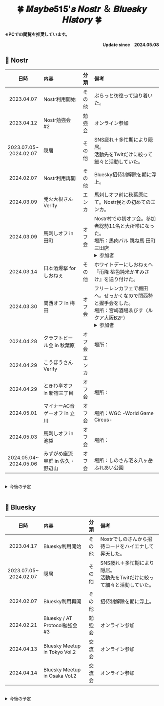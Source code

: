 <h1 align="center">🍀 𝑴𝒂𝒚𝒃𝒆𝟓𝟏𝟓'𝒔 𝑵𝒐𝒔𝒕𝒓 ＆ 𝑩𝒍𝒖𝒆𝒔𝒌𝒚 𝑯𝒊𝒔𝒕𝒐𝒓𝒚 🍀</h1>
<b><p>
  ※PCでの閲覧を推奨しています。<div align="right">Update since　2024.05.08</div>
</p></b>

## 💜 Nostr
|日時|内容|分類|備考|
|:-:|:-|:-:|:-|
|2023.04.07|Nostr利用開始|その他|ぷらっと彷徨って辿り着いた。|
|2023.04.12|Nostr勉強会#2|勉強会|オンライン参加|
|2023.07.05~<br>2024.02.07|隠居|その他|SNS疲れ＋多忙期により隠居。<br>活動先をTwitだけに絞って細々と活動していた。|
|2024.02.07|Nostr利用再開|その他|Bluesky招待制解除を期に浮上。|
|2024.03.09|発火大根さんVerify|エンカ|馬刺しオフ前に秋葉原にて。Nostr民との初めてのエンカ。|
|2024.03.09|馬刺しオフ in 田町|オフ会|Nostr村での初オフ会。参加者総勢11名と大所帯になった。<br>場所：馬肉バル 跳ね馬 田町三田店<br><details><summary>参加者</summary><ul><li>鮫島禄郎（電子馬）さん</li><li>kojiraさん</li><li>しのさん</li><li>おっぱぴぃさん</li><li>月野さん</li><li>りらさん</li><li>かすてらふぃさん</li><li>淀川さん</li><li>SuzuNyaさん</li><li>しおんさん</li></ul></details>|
|2024.03.14|日本酒爆撃 for しおねぇ|その他|ホワイトデーにしおねぇへ『雨降 桃色純米かすみさけ』を送り付けた。|
|2024.03.30|関西オフ in 梅田|オフ会|フリーレンカフェで梅田へ。せっかくなので関西勢と握手会をした。<br>場所：宮崎酒場ゑびす（ルクア大阪B2F）<br><details><summary>参加者</summary><ul><li>ロクヨウさん</li><li>柴山さん</li><li>まきうさん</li></ul></details>|
|2024.04.28|クラフトビール会 in 秋葉原|オフ会|<br>場所：|
|2024.04.29|こうほうさんVerify|エンカ||
|2024.04.29|ときわ亭オフ in 新宿三丁目|オフ会|<br>場所：|
|2024.05.01|マイナーAC音ゲーオフ in 立川|オフ会|<br>場所：WGC -World Game Circus-|
|2024.05.03|馬刺しオフ in 池袋|オフ会|<br>場所：|
|2024.05.04~<br>2024.05.06|みずがめ座流星群 in 佐久・野辺山|オフ会|<br>場所：しのさん宅＆八ヶ岳ふれあい公園|
<br>
<details>
  <summary>今後の予定</summary>
  <ul>
    <li>【2024.06.01】　しおねぇ誕生会2024</li>
    <li>【2024.06.??】　しおじの湯オフ</li>
    <li>【未定】　発火大根さんと盃を交わす。</li>
    <li>【未定】　𝒀𝑶𝑲𝑶𝑯𝑨𝑴𝑨 𝑵𝑨𝑽𝒀𝑩𝑳𝑼𝑬 撮影会</li>
    <li>【未定】　関西オフリベンジ</li>
  </ul>
</details>
<br>

## 💙 Bluesky
|日時|内容|分類|備考|
|:-:|:-|:-:|:-|
|2023.04.17|Bluesky利用開始|その他|Nostrでしのさんから招待コードをハイエナして昇天した。|
|2023.07.05~<br>2024.02.07|隠居|その他|SNS疲れ＋多忙期により隠居。<br>活動先をTwitだけに絞って細々と活動していた。|
|2024.02.07|Bluesky利用再開|その他|招待制解除を期に浮上。|
|2024.02.21|Bluesky / AT Protocol勉強会#3|勉強会|オンライン参加|
|2024.04.13|Bluesky Meetup in Tokyo Vol.2|交流会|オンライン参加|
|2024.04.14|Bluesky Meetup in Osaka Vol.2|交流会|オンライン参加|
<br>
<details>
  <summary>今後の予定</summary>
  <ul>
    <li>特になし</li>
  </ul>
</details>
